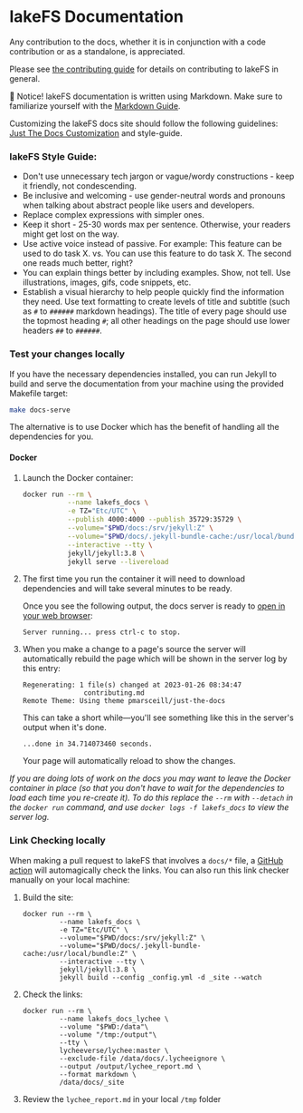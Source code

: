 # lakeFS Documentation

Any contribution to the docs, whether it is in conjunction with a code contribution or as a standalone, is appreciated.

Please see [the contributing guide](contributing.md) for details on contributing to lakeFS in general. 

📝  Notice! lakeFS documentation is written using Markdown.  Make sure to familiarize yourself with the [Markdown Guide](https://www.markdownguide.org/basic-syntax/#heading-best-practices).

Customizing the lakeFS docs site should follow the following guidelines: [Just The Docs Customization](https://just-the-docs.github.io/just-the-docs/docs/customization/) and style-guide.

### lakeFS Style Guide:
* Don't use unnecessary tech jargon or vague/wordy constructions - keep it friendly, not condescending.
* Be inclusive and welcoming - use gender-neutral words and pronouns when talking about abstract people like users and developers.
* Replace complex expressions with simpler ones.
* Keep it short - 25-30 words max per sentence.  Otherwise, your readers might get lost on the way. 
* Use active voice instead of passive. For example: This feature can be used to do task X. vs. You can use this feature to do task X. The second one reads much better, right?
* You can explain things better by including examples. Show, not tell. Use illustrations, images, gifs, code snippets, etc.
* Establish a visual hierarchy to help people quickly find the information they need. Use text formatting to create levels of title and subtitle (such as `#` to `######` markdown headings).  The title of every page should use the topmost heading `#`; all other headings on the page should use lower headers `##` to `######`.

### Test your changes locally

If you have the necessary dependencies installed, you can run Jekyll to build and serve the documentation from your machine using the provided Makefile target: 

```sh
make docs-serve
```

The alternative is to use Docker which has the benefit of handling all the dependencies for you. 

#### Docker

1. Launch the Docker container:

   ```sh
   docker run --rm \
              --name lakefs_docs \
              -e TZ="Etc/UTC" \
              --publish 4000:4000 --publish 35729:35729 \
              --volume="$PWD/docs:/srv/jekyll:Z" \
              --volume="$PWD/docs/.jekyll-bundle-cache:/usr/local/bundle:Z" \
              --interactive --tty \
              jekyll/jekyll:3.8 \
              jekyll serve --livereload
   ```

2. The first time you run the container it will need to download dependencies and will take several minutes to be ready. 

   Once you see the following output, the docs server is ready to [open in your web browser](http://localhost:4000): 

   ```
   Server running... press ctrl-c to stop.
   ```

3. When you make a change to a page's source the server will automatically rebuild the page which will be shown in the server log by this entry:

   ```
   Regenerating: 1 file(s) changed at 2023-01-26 08:34:47
                  contributing.md
   Remote Theme: Using theme pmarsceill/just-the-docs
   ```

   This can take a short while—you'll see something like this in the server's output when it's done. 
   
   ```
   ...done in 34.714073460 seconds.
   ```

   Your page will automatically reload to show the changes.

_If you are doing lots of work on the docs you may want to leave the Docker container in place (so that you don't have to wait for the dependencies to load each time you re-create it). To do this replace the `--rm` with `--detach` in the `docker run` command, and use `docker logs -f lakefs_docs` to view the server log._

### Link Checking locally

When making a pull request to lakeFS that involves a `docs/*` file, a [GitHub action](https://github.com/treeverse/lakeFS/blob/master/.github/workflows/docs-pr.yaml) will automagically check the links. You can also run this link checker manually on your local machine: 

1. Build the site: 

   ```
   docker run --rm \
            --name lakefs_docs \
            -e TZ="Etc/UTC" \
            --volume="$PWD/docs:/srv/jekyll:Z" \
            --volume="$PWD/docs/.jekyll-bundle-cache:/usr/local/bundle:Z" \
            --interactive --tty \
            jekyll/jekyll:3.8 \
            jekyll build --config _config.yml -d _site --watch
   ```

2. Check the links: 

   ```
   docker run --rm \
            --name lakefs_docs_lychee \
            --volume "$PWD:/data"\
            --volume "/tmp:/output"\
            --tty \
            lycheeverse/lychee:master \
            --exclude-file /data/docs/.lycheeignore \
            --output /output/lychee_report.md \
            --format markdown \
            /data/docs/_site
   ```

3. Review the `lychee_report.md` in your local `/tmp` folder
